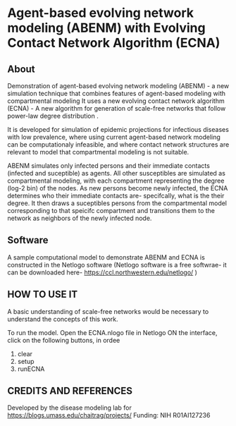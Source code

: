 # Agent-based evolving network modeling (ABENM) with Evolving Contact Network Algorithm (ECNA)

## About
Demonstration of agent-based evolving network modeling (ABENM) - a new simulation technique that combines features of agent-based modeling with compartmental modeling
It uses a new evolving contact network algorithm (ECNA) - A new algorithm for generation of scale-free networks that follow power-law degree distribution .

It is developed for simulation of epidemic projections for infectious diseases with low prevalence, where using current agent-based network modeling can be computationaly infeasible, and where contact network structures are relevant to model that compartmental modeling is not suitable. 

ABENM simulates only infected persons and their immediate contacts (infected and suceptible) as agents. All other susceptibles are simulated as compartmental modeling, with each compartment representing the degree (log-2 bin) of the nodes. 
As new persons become newly infected, the ECNA determines who their immediate contacts are- specifcally, what is the their degree. It then draws a suceptibles persons from the compartmental model corresponding to that speicifc compartment and transitions them to the network as neighbors of the newly infected node. 

## Software
A sample computational model to demonstrate ABENM and ECNA is constructed in the Netlogo software (Netlogo software is a free softwrae- it can be downloaded here- https://ccl.northwestern.edu/netlogo/ )

## HOW TO USE IT
A basic understanding of scale-free networks would be necessary to understand the concepts of this work. 

To run the model. Open the ECNA.nlogo file in  Netlogo 
ON the interface, click on the following buttons, in ordee 
1. clear
2. setup
3. runECNA


## CREDITS AND REFERENCES

Developed by the disease modeling lab for https://blogs.umass.edu/chaitrag/projects/ 
Funding: NIH R01AI127236
